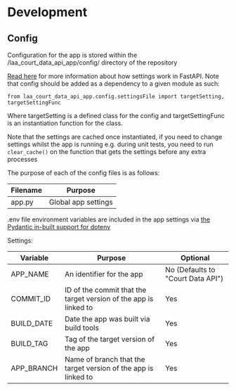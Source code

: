 # Development

## Config
Configuration for the app is stored within the /laa_court_data_api_app/config/ directory of the repository

[Read here](https://fastapi.tiangolo.com/advanced/settings/#the-env-file) for more information about how settings work in FastAPI. Note that config should be added as a dependency to a given module as such: 

`from laa_court_data_api_app.config.settingsFile import targetSetting, targetSettingFunc`


Where targetSetting is a defined class for the config and targetSettingFunc is an instantiation function for the class.

Note that the settings are cached once instantiated, if you need to change settings whilst the app is running e.g. during unit tests, you need to run `clear_cache()` on the function that gets the settings before any extra processes

The purpose of each of the config files is as follows:

| Filename  | Purpose             |
|-----------|---------------------|
| app.py    | Global app settings |

.env file environment variables are included in the app settings via [the Pydantic in-built support for dotenv](https://fastapi.tiangolo.com/advanced/settings/#the-env-file)

Settings: 

| Variable   | Purpose                                                  | Optional                          |
|------------|----------------------------------------------------------|-----------------------------------|
| APP_NAME   | An identifier for the app                                | No (Defaults to "Court Data API") |
 | COMMIT_ID  | ID of the commit that the target version of the app is linked to | Yes                               |   
 | BUILD_DATE | Date the app was built via build tools                   | Yes                               |
| BUILD_TAG  | Tag       of the target version of the app              | Yes                               |
| APP_BRANCH | Name of branch that the target version of the app is linked to | Yes                               |
